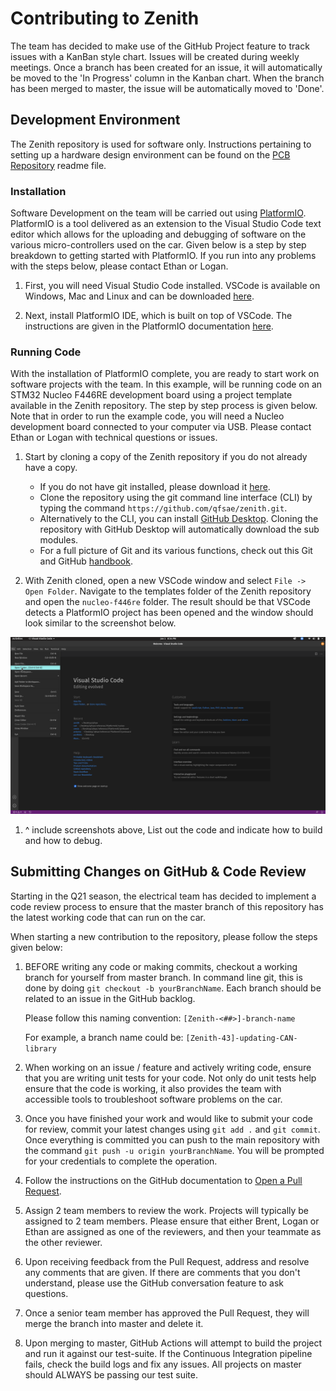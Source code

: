 # Contributing to Zenith

The team has decided to make use of the GitHub Project feature to track issues
with a KanBan style chart. Issues will be created during weekly meetings. Once a
branch has been created for an issue, it will automatically be moved to the 'In
Progress' column in the Kanban chart. When the branch has been merged to master,
the issue will be automatically moved to 'Done'. 

## Development Environment

The Zenith repository is used for software only. Instructions pertaining to
setting up a hardware design environment can be found on the
[PCB Repository](https://github.com/qfsae/pcb) readme file.

### Installation

Software Development on the team will be carried out using
[PlatformIO](https://docs.platformio.org/en/latest/what-is-platformio.html).
PlatformIO is a tool delivered as an extension to the Visual Studio Code text
editor which allows for the uploading and debugging of software on the various
micro-controllers used on the car. Given below is a step by step breakdown to
getting started with PlatformIO. If you run into any problems with the steps below, please contact Ethan or Logan.

1. First, you will need Visual Studio Code installed. VSCode is available on
   Windows, Mac and Linux and can be downloaded
   [here](https://code.visualstudio.com/download).

1. Next, install PlatformIO IDE, which is built on top of VSCode. The
   instructions are given in the PlatformIO documentation
   [here](https://platformio.org/install/ide?install=vscode).

### Running Code

With the installation of PlatformIO complete, you are ready to start work on
software projects with the team. In this example, will be running code on an
STM32 Nucleo F446RE development board using a project template available in the
Zenith repository. The step by step process is given below. Note that in order
to run the example code, you will need a Nucleo development board connected to
your computer via USB. Please contact Ethan or Logan with technical questions or issues.

1. Start by cloning a copy of the Zenith repository if you do not already have a
   copy. 
    - If you do not have git installed, please download it
      [here](https://git-scm.com/downloads).
    - Clone the repository using the git command line interface (CLI) by typing
      the command `https://github.com/qfsae/zenith.git`.
    - Alternatively to the CLI, you can install [GitHub
      Desktop](https://desktop.github.com/). Cloning the repository with GitHub
      Desktop will automatically download the sub modules.
    - For a full picture of Git and its various functions, check out this Git
      and GitHub
      [handbook](https://www.notion.so/Git-GitHub-61bc81766b2e4c7d9a346db3078ce833).

1. With Zenith cloned, open a new VSCode window and select `File -> Open
   Folder`. Navigate to the templates folder of the Zenith repository and open
   the `nucleo-f446re` folder. The result should be that VSCode detects a PlatformIO project has been opened and the window should look similar to the screenshot below.

![openFolder](assets/open-folder.png)

1. ^ include screenshots above, List out the code and indicate how to build and how to debug.


## Submitting Changes on GitHub & Code Review
Starting in the Q21 season, the electrical team has decided to implement a code
review process to ensure that the master branch of this repository has the
latest working code that can run on the car. 

When starting a new contribution to the repository, please follow the steps
given below:

1. BEFORE writing any code or making commits, checkout a working branch for
   yourself from master branch. In command line git, this is done by doing `git
   checkout -b yourBranchName`. Each branch should be related to an issue in the
   GitHub backlog.

    Please follow this naming convention: `[Zenith-<##>]-branch-name`

    For example, a branch name could be: `[Zenith-43]-updating-CAN-library`

2. When working on an issue / feature and actively writing code, ensure that you
   are writing unit tests for your code. Not only do unit tests help ensure that
   the code is working, it also provides the team with accessible tools to
   troubleshoot software problems on the car. 

3. Once you have finished your work and would like to submit your code for
   review, commit your latest changes using `git add .` and `git commit`. Once
   everything is committed you can push to the main repository with the command
   `git push -u origin yourBranchName`. You will be prompted for your
   credentials to complete the operation.

4. Follow the instructions on the GitHub documentation to [Open a Pull
   Request](https://docs.github.com/en/github/collaborating-with-issues-and-pull-requests/creating-a-pull-request).
   

5. Assign 2 team members to review the work. Projects will typically be assigned
   to 2 team members. Please ensure that either Brent, Logan or Ethan are
   assigned as one of the reviewers, and then your teammate as the other
   reviewer. 

6. Upon receiving feedback from the Pull Request, address and resolve any
   comments that are given. If there are comments that you don't understand,
   please use the GitHub conversation feature to ask questions. 

7. Once a senior team member has approved the Pull Request, they will merge the
   branch into master and delete it. 

8. Upon merging to master, GitHub Actions will attempt to build the project and
   run it against our test-suite. If the Continuous Integration pipeline fails,
   check the build logs and fix any issues. All projects on master should ALWAYS
   be passing our test suite. 
